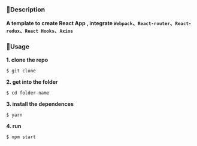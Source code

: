 ### 📄Description

**A template to create React App , integrate `Webpack`、`React-router`、`React-redux`、`React Hooks`、`Axios`**

### 🔑Usage

**1. clone the repo**

```shell
$ git clone
```

**2. get into the folder**

```shell
$ cd folder-name
```

**3. install the dependences**

```shell
$ yarn
```

**4. run**

```shell
$ npm start
```
